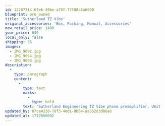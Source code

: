 ```yaml
---
id: 12287314-6fe6-49be-a79f-77f08c5a6600
blueprint: pre_owned
title: 'Sutherland TZ Vibe'
original_accessories: 'Box, Packing, Manual, Accessories'
new_retail_price: 1400
your_price: 840
local_only: false
shipping: 25
images:
  - IMG_9092.jpg
  - IMG_9094.jpg
  - IMG_9093.jpg
description:
  -
    type: paragraph
    content:
      -
        type: text
        marks:
          -
            type: bold
        text: 'Sutherland Engineering TZ Vibe phono preamplifier. Unit is in excellent physical and functional condition with original box, packing and accessories. Unit sold as new for $1,400.00'
updated_by: 87ca4130-78f3-4ed1-8b64-aa552d3d08a8
updated_at: 1717690092
---
```

